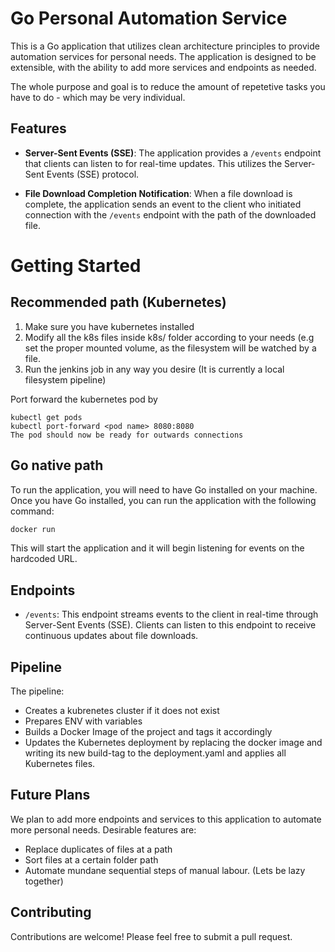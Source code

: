 # Go Personal Automation Service

This is a Go application that utilizes clean architecture principles to provide automation services for personal needs. The application is designed to be extensible, with the ability to add more services and endpoints as needed.

The whole purpose and goal is to reduce the amount of repetetive tasks you have to do - which may be very individual.

## Features

- **Server-Sent Events (SSE)**: The application provides a `/events` endpoint that clients can listen to for real-time updates. This utilizes the Server-Sent Events (SSE) protocol.

- **File Download Completion Notification**: When a file download is complete, the application sends an event to the client who initiated connection with the `/events` endpoint with the path of the downloaded file.

# Getting Started

## Recommended path (Kubernetes)

1. Make sure you have kubernetes installed
2. Modify all the k8s files inside k8s/ folder according to your needs (e.g set the proper mounted volume, as the filesystem will be watched by a file.
3. Run the jenkins job in any way you desire (It is currently a local filesystem pipeline)

Port forward the kubernetes pod by

```
kubectl get pods
kubectl port-forward <pod name> 8080:8080
The pod should now be ready for outwards connections
```

## Go native path

To run the application, you will need to have Go installed on your machine. Once you have Go installed, you can run the application with the following command:

```go
docker run
```

This will start the application and it will begin listening for events on the hardcoded URL.

## Endpoints

- `/events`: This endpoint streams events to the client in real-time through Server-Sent Events (SSE). Clients can listen to this endpoint to receive continuous updates about file downloads.

## Pipeline

The pipeline:

- Creates a kubrenetes cluster if it does not exist
- Prepares ENV with variables
- Builds a Docker Image of the project and tags it accordingly
- Updates the Kubernetes deployment by replacing the docker image and writing its new build-tag to the deployment.yaml and applies all Kubernetes files.

## Future Plans

We plan to add more endpoints and services to this application to automate more personal needs.
Desirable features are:

- Replace duplicates of files at a path
- Sort files at a certain folder path
- Automate mundane sequential steps of manual labour. (Lets be lazy together)

## Contributing

Contributions are welcome! Please feel free to submit a pull request.
